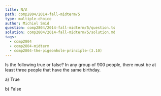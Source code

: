 ```yaml
---
title: N/A
path: comp2804/2014-fall-midterm/5
type: multiple-choice
author: Michiel Smid
question: comp2804/2014-fall-midterm/5/question.ts
solution: comp2804/2014-fall-midterm/5/solution.md
tags:
  - comp2804
  - comp2804-midterm
  - comp2804-the-pigeonhole-principle-(3.10)
---
```


Is the following true or false? In any group of 900 people, there must be at least three people that have the same birthday.

a) True

b) False
